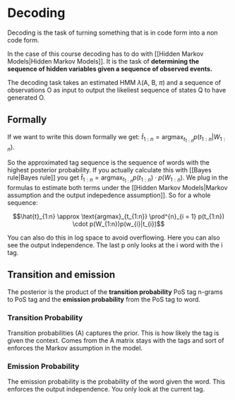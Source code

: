 # Decoding 

Decoding is the task of turning something that is in code form into a non code form.   

In the case of this course decoding has to do with [[Hidden Markov Models|Hidden Markov Models]]. It is the task of **determining the sequence of hidden variables given a sequence of observed events.** 

The decoding task takes an estimated HMM $\lambda$(A, B, $\pi$) and a sequence of observations O as input to output the likeliest sequence of states Q to have generated O. 

## Formally
If we want to write this down formally we get: $\hat{t}_{1:n} =\text{argmax}_{t_{1:n}} p(t_{1:n}|W_{1:n})$.

So the approximated tag sequence is the sequence of words with the highest posterior probability. If you actually calculate this with [[Bayes rule|Bayes rule]] you get $\hat{t}_{1:n} =\text{argmax}_{t_{1:n}} p(t_{1:n}) \cdot p(W_{1:n})$. 
We plug in the formulas to estimate both terms under the [[Hidden Markov Models|Markov assumption and the output indepedence assumption]]. So for a whole sequence:

$$\hat{t}_{1:n} \approx \text{argmax}_{t_{1:n}} \prod^{n}_{i = 1} p(t_{1:n}) \cdot p(W_{1:n})p(w_{i}|t_{i})$$

You can also do this in log space to avoid overflowing. Here you can also see the output independence. The last p only looks at the i word with the i tag. 

## Transition and emission
The posterior is the product of the **transition probability** PoS tag n-grams to PoS tag and the **emission probability** from the PoS tag to word.

### Transition Probability
Transition probabilities (A) captures the prior. This is how likely the tag is given the context. Comes from the A matrix stays with the tags and sort of enforces the Markov assumption in the model.

### Emission Probability 
The emission probability is the probability of the word given the word. This enforces the output independence. You only look at the current tag.
